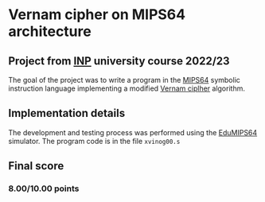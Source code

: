 # Vernam cipher on MIPS64 architecture

## Project from [INP](https://www.fit.vut.cz/study/course/INP/.en) university course 2022/23

The goal of the project was to write a program  in the [MIPS64](https://en.wikipedia.org/wiki/MIPS_architecture) symbolic instruction language implementing a modified [Vernam ciplher](https://en.wikipedia.org/wiki/Gilbert_Vernam#The_Vernam_cipher) algorithm.

## Implementation details
The development and testing process was performed using the [EduMIPS64](https://edumips.org/) simulator. The program code is in the file `xvinog00.s`

## Final score
### 8.00/10.00 points
